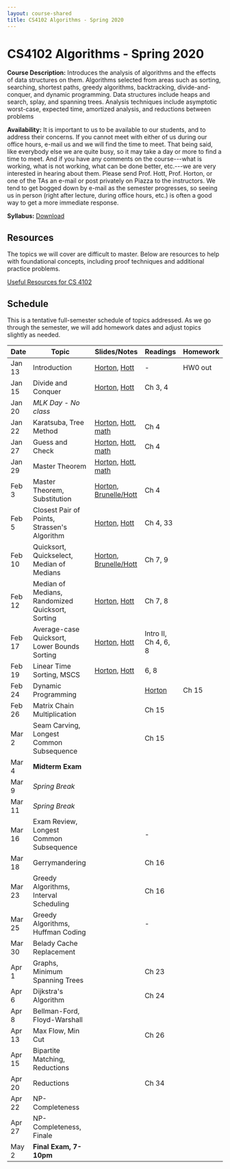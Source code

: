 ```yaml
---
layout: course-shared 
title: CS4102 Algorithms - Spring 2020 
---
```

# CS4102 Algorithms - Spring 2020

**Course Description:** Introduces the analysis of algorithms and the
effects of data structures on them. Algorithms selected from areas such
as sorting, searching, shortest paths, greedy algorithms, backtracking,
divide-and-conquer, and dynamic programming. Data structures include
heaps and search, splay, and spanning trees. Analysis techniques include
asymptotic worst-case, expected time, amortized analysis, and reductions
between problems

**Availability:** It is important to us to be available to our students, and to address their concerns. If you cannot meet with either of us during our office hours, e-mail us and we will find the time to meet. That being said, like everybody else we are quite busy, so it may take a day or more to find a time to meet. And if you have any comments on the course---what is working, what is not working, what can be done better, etc.---we are very interested in hearing about them.  Please send Prof. Hott, Prof. Horton, or one of the TAs an e-mail or post privately on Piazza to the instructors. We tend to get bogged down by e-mail as the semester progresses, so seeing us in person (right after lecture, during office hours, etc.) is often a good way to get a more immediate response.

**Syllabus:** [Download](pdfs/syllabus.pdf) 

## Resources

The topics we will cover are difficult to master.  Below are resources to help with foundational concepts, including proof techniques and additional practice problems.

[Useful Resources for CS 4102](resources.html)

## Schedule

This is a tentative full-semester schedule of topics addressed.  As we go through the semester, we will add homework dates and adjust topics slightly as needed.

| Date    | Topic                                            | Slides/Notes                                                                                                            | Readings             | Homework |
| ------- | ------                                           | -----                                                                                                                   | ------               | -------  |
| Jan 13  | Introduction                                     | [Horton](lectures/horton/l1.pdf), [Hott](lectures/robbie/l1.pdf)                                                        | -                    | HW0 out  |
| Jan 15  | Divide and Conquer                               | [Horton](lectures/horton/l2.pdf), [Hott](lectures/robbie/l2.pdf)                                                        | Ch 3, 4              |          |
| Jan 20  | *MLK Day - No class*                             |                                                                                                                         |                      |          |
| Jan 22  | Karatsuba, Tree Method                           | [Horton](lectures/horton/cs4102_L3_horton.pdf), [Hott](lectures/robbie/l3.pdf), [math](lectures/day3-proofs.pdf)        | Ch 4                 |          |
| Jan 27  | Guess and Check                                  | [Horton](lectures/horton/cs4102_L4_horton.pdf), [Hott](lectures/robbie/l4.pdf), [math](lectures/day4-proofs.pdf)        | Ch 4                 |          |
| Jan 29  | Master Theorem                                   | [Horton](lectures/horton/cs4102_L5_Master_horton.pdf), [Hott](lectures/robbie/l5.pdf), [math](lectures/day5-proofs.pdf) |                      |          |
| Feb 3   | Master Theorem, Substitution                     | [Horton](lectures/horton/cs4102-L6-closestpair-horton.pdf), [Brunelle/Hott](lectures/robbie/l6.pdf)                     | Ch 4                 |          |
| Feb 5   | Closest Pair of Points, Strassen's Algorithm     | [Horton](lectures/horton/cs4102_L7_closestpair_Strassen_horton.pdf), [Hott](lectures/robbie/l7.pdf)                     | Ch 4, 33             |          |
| Feb 10  | Quicksort, Quickselect, Median of Medians        | [Horton](lectures/horton/L8.pdf), [Brunelle/Hott](lectures/robbie/l8.pdf)                                               | Ch 7, 9              |          |
| Feb 12  | Median of Medians, Randomized Quicksort, Sorting | [Horton](lectures/horton/L9_horton.pdf), [Hott](lectures/robbie/l9.pdf)                                                 | Ch 7, 8              |          |
| Feb 17  | Average-case Quicksort, Lower Bounds Sorting     | [Horton](lectures/horton/L10.pdf), [Hott](lectures/robbie/l10.pdf)                                                      | Intro II, Ch 4, 6, 8 |          |
| Feb 19  | Linear Time Sorting, MSCS                        | [Horton](lectures/horton/L11.pdf), [Hott](lectures/robbie/l11.pdf)                                                      | 6, 8                 |          |
| Feb 24  | Dynamic Programming                              | |[Horton](lectures/horton/L12.pdf)                                                                                      | Ch 15                |          |
| Feb 26  | Matrix Chain Multiplication                      |                                                                                                                         | Ch 15                |          |
| Mar 2   | Seam Carving, Longest Common Subsequence         |                                                                                                                         | Ch 15                |          |
| Mar 4   | **Midterm Exam**                                 |                                                                                                                         |                      |          |
| Mar 9   | *Spring Break*                                   |                                                                                                                         |                      |          |
| Mar 11  | *Spring Break*                                   |                                                                                                                         |                      |          |
| Mar 16  | Exam Review, Longest Common Subsequence          |                                                                                                                         | -                    |          |
| Mar 18  | Gerrymandering                                   |                                                                                                                         | Ch 16                |          |
| Mar 23  | Greedy Algorithms, Interval Scheduling           |                                                                                                                         | Ch 16                |          |
| Mar 25  | Greedy Algorithms, Huffman Coding                |                                                                                                                         | -                    |          |
| Mar 30  | Belady Cache Replacement                         |                                                                                                                         |                      |          |
| Apr 1   | Graphs, Minimum Spanning Trees                   |                                                                                                                         | Ch 23                |          |
| Apr 6   | Dijkstra's Algorithm                             |                                                                                                                         | Ch 24                |          |
| Apr 8   | Bellman-Ford, Floyd-Warshall                     |                                                                                                                         |                      |          |
| Apr 13  | Max Flow, Min Cut                                |                                                                                                                         | Ch 26                |          |
| Apr 15  | Bipartite Matching, Reductions                   |                                                                                                                         |                      |          |
| Apr 20  | Reductions                                       |                                                                                                                         | Ch 34                |          |
| Apr 22  | NP-Completeness                                  |                                                                                                                         |                      |          |
| Apr 27  | NP-Completeness, Finale                          |                                                                                                                         |                      |          |
| May 2   | **Final Exam, 7-10pm**                           |                                                                                                                         |                      |          |
